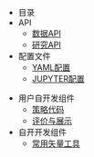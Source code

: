 <!-- docs/_sidebar.md --> 
- 目录
- API
  - [数据API](README.md)
  - [研究API](research_API.md)
- 配置文件
  - [YAML配置](config.md)
  - [JUPYTER配置](ipython.md)

[//]: # (  - [运行]&#40;run.md&#41;)
- 用户自开发组件
  - [策略代码](Strategy.md)
  - [评价与展示](Evaluator.md)
- 自开开发组件
  - [常用矢量工具](Signal2weights.md)

[//]: # (  - [可交易股票池]&#40;custom_universe.pkl&#41;)

